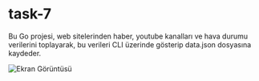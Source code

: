 # task-7

Bu Go projesi, web sitelerinden haber, youtube kanalları ve hava durumu verilerini toplayarak, bu verileri CLI üzerinde gösterip data.json dosyasına kaydeder.

![Ekran Görüntüsü](https://i.imgur.com/frQESUx.png)